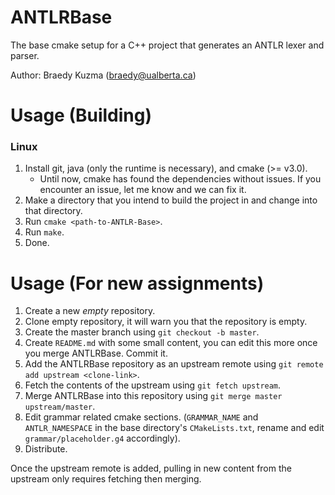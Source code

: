 # ANTLRBase
The base cmake setup for a C++ project that generates an ANTLR lexer and parser.

Author: Braedy Kuzma (braedy@ualberta.ca)

# Usage (Building)
### Linux
  1. Install git, java (only the runtime is necessary), and cmake (>= v3.0).
     - Until now, cmake has found the dependencies without issues. If you
       encounter an issue, let me know and we can fix it.
  1. Make a directory that you intend to build the project in and change into
     that directory.
  1. Run `cmake <path-to-ANTLR-Base>`.
  1. Run `make`.
  1. Done.

# Usage (For new assignments)
  1. Create a new _empty_ repository.
  1. Clone empty repository, it will warn you that the repository is empty.
  1. Create the master branch using `git checkout -b master`.
  1. Create `README.md` with some small content, you can edit this more once you
     merge ANTLRBase. Commit it.
  1. Add the ANTLRBase repository as an upstream remote using
    `git remote add upstream <clone-link>`.
  1. Fetch the contents of the upstream using `git fetch upstream`.
  1. Merge ANTLRBase into this repository using
     `git merge master upstream/master`.
  1. Edit grammar related cmake sections. (`GRAMMAR_NAME` and `ANTLR_NAMESPACE`
     in the base directory's `CMakeLists.txt`, rename and edit
     `grammar/placeholder.g4` accordingly).
  1. Distribute.

Once the upstream remote is added, pulling in new content from the upstream
only requires fetching then merging.

